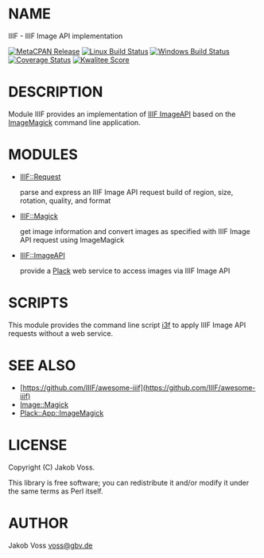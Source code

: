 # NAME

IIIF - IIIF Image API implementation

[![MetaCPAN Release](https://badge.fury.io/pl/IIIF.svg)](https://metacpan.org/release/IIIF)
[![Linux Build Status](https://travis-ci.com/nichtich/IIIF.svg?branch=master)](https://travis-ci.com/nichtich/IIIF)
[![Windows Build Status](https://ci.appveyor.com/api/projects/status/dko0d7647jvfgu8w?svg=true)](https://ci.appveyor.com/project/nichtich/iiif)
[![Coverage Status](https://coveralls.io/repos/nichtich/IIIF/badge.svg)](https://coveralls.io/r/nichtich/IIIF)
[![Kwalitee Score](http://cpants.cpanauthors.org/dist/IIIF.png)](http://cpants.cpanauthors.org/dist/IIIF)

# DESCRIPTION

Module IIIF provides an implementation of [IIIF ImageAPI](https://iiif.io/api/image/3.0/)
based on the [ImageMagick](https://www.imagemagick.org/) command line application.

# MODULES

- [IIIF::Request](https://metacpan.org/pod/IIIF::Request)

    parse and express an IIIF Image API request build of region, size, rotation, quality, and format

- [IIIF::Magick](https://metacpan.org/pod/IIIF::Magick)

    get image information and convert images as specified with IIIF Image API request using ImageMagick

- [IIIF::ImageAPI](https://metacpan.org/pod/IIIF::ImageAPI)

    provide a [Plack](https://metacpan.org/pod/Plack) web service to access images via IIIF Image API

# SCRIPTS

This module provides the command line script [i3f](https://metacpan.org/pod/i3f) to apply IIIF Image API requests without a web service.

# SEE ALSO

- [https://github.com/IIIF/awesome-iiif](https://github.com/IIIF/awesome-iiif)
- [Image::Magick](https://metacpan.org/pod/Image::Magick)
- [Plack::App::ImageMagick](https://metacpan.org/pod/Plack::App::ImageMagick)

# LICENSE

Copyright (C) Jakob Voss.

This library is free software; you can redistribute it and/or modify
it under the same terms as Perl itself.

# AUTHOR

Jakob Voss <voss@gbv.de>
